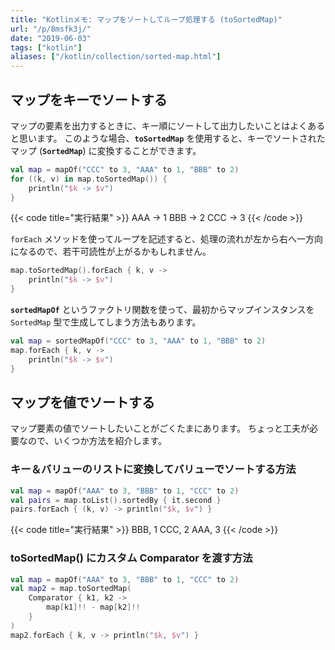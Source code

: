 ```yaml
---
title: "Kotlinメモ: マップをソートしてループ処理する (toSortedMap)"
url: "/p/8msfk3j/"
date: "2019-06-03"
tags: ["kotlin"]
aliases: ["/kotlin/collection/sorted-map.html"]
---
```


マップをキーでソートする
----

マップの要素を出力するときに、キー順にソートして出力したいことはよくあると思います。
このような場合、**`toSortedMap`** を使用すると、キーでソートされたマップ (**`SortedMap`**) に変換することができます。

```kotlin
val map = mapOf("CCC" to 3, "AAA" to 1, "BBB" to 2)
for ((k, v) in map.toSortedMap()) {
    println("$k -> $v")
}
```

{{< code title="実行結果" >}}
AAA -> 1
BBB -> 2
CCC -> 3
{{< /code >}}

`forEach` メソッドを使ってループを記述すると、処理の流れが左から右へ一方向になるので、若干可読性が上がるかもしれません。

```kotlin
map.toSortedMap().forEach { k, v ->
    println("$k -> $v")
}
```

**`sortedMapOf`** というファクトリ関数を使って、最初からマップインスタンスを `SortedMap` 型で生成してしまう方法もあります。

```kotlin
val map = sortedMapOf("CCC" to 3, "AAA" to 1, "BBB" to 2)
map.forEach { k, v ->
    println("$k -> $v")
}
```


マップを値でソートする
----

マップ要素の値でソートしたいことがごくたまにあります。
ちょっと工夫が必要なので、いくつか方法を紹介します。

### キー＆バリューのリストに変換してバリューでソートする方法

```kotlin
val map = mapOf("AAA" to 3, "BBB" to 1, "CCC" to 2)
val pairs = map.toList().sortedBy { it.second }
pairs.forEach { (k, v) -> println("$k, $v") }
```

{{< code title="実行結果" >}}
BBB, 1
CCC, 2
AAA, 3
{{< /code >}}

### toSortedMap() にカスタム Comparator を渡す方法

```kotlin
val map = mapOf("AAA" to 3, "BBB" to 1, "CCC" to 2)
val map2 = map.toSortedMap(
    Comparator { k1, k2 ->
        map[k1]!! - map[k2]!!
    }
)
map2.forEach { k, v -> println("$k, $v") }
```


